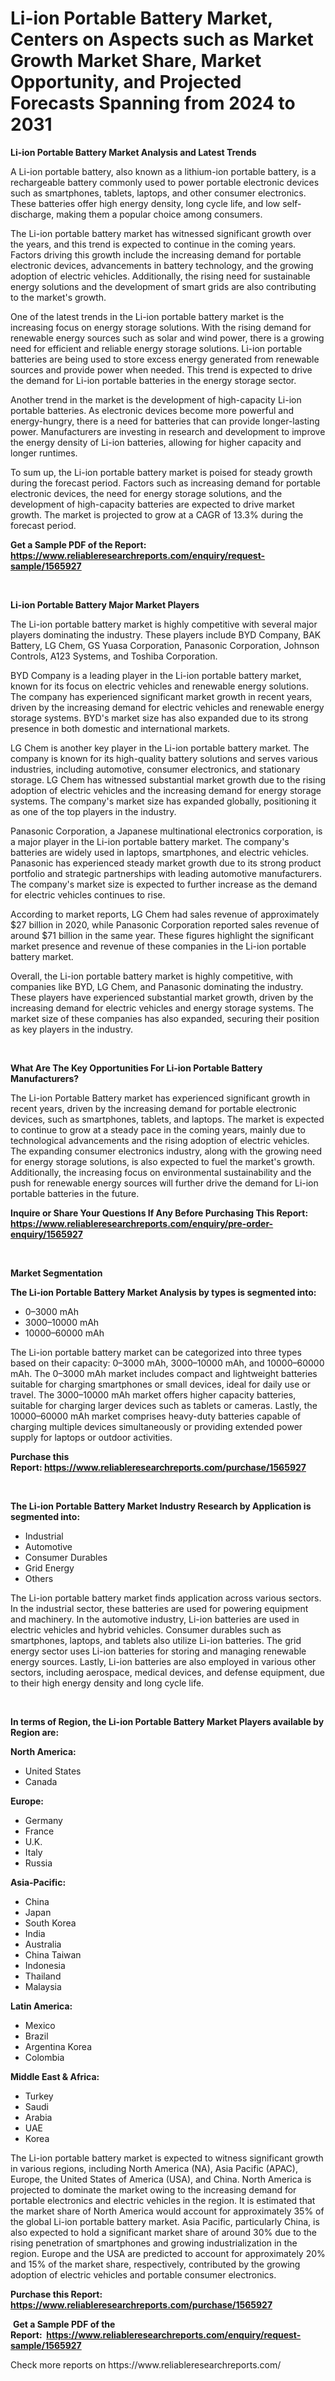 <p><h1>Li-ion Portable Battery Market, Centers on Aspects such as Market Growth Market Share, Market Opportunity, and Projected Forecasts Spanning from 2024 to 2031</h1></p><p><strong>Li-ion Portable Battery Market Analysis and Latest Trends</strong></p>
<p><p>A Li-ion portable battery, also known as a lithium-ion portable battery, is a rechargeable battery commonly used to power portable electronic devices such as smartphones, tablets, laptops, and other consumer electronics. These batteries offer high energy density, long cycle life, and low self-discharge, making them a popular choice among consumers.</p><p>The Li-ion portable battery market has witnessed significant growth over the years, and this trend is expected to continue in the coming years. Factors driving this growth include the increasing demand for portable electronic devices, advancements in battery technology, and the growing adoption of electric vehicles. Additionally, the rising need for sustainable energy solutions and the development of smart grids are also contributing to the market's growth.</p><p>One of the latest trends in the Li-ion portable battery market is the increasing focus on energy storage solutions. With the rising demand for renewable energy sources such as solar and wind power, there is a growing need for efficient and reliable energy storage solutions. Li-ion portable batteries are being used to store excess energy generated from renewable sources and provide power when needed. This trend is expected to drive the demand for Li-ion portable batteries in the energy storage sector.</p><p>Another trend in the market is the development of high-capacity Li-ion portable batteries. As electronic devices become more powerful and energy-hungry, there is a need for batteries that can provide longer-lasting power. Manufacturers are investing in research and development to improve the energy density of Li-ion batteries, allowing for higher capacity and longer runtimes.</p><p>To sum up, the Li-ion portable battery market is poised for steady growth during the forecast period. Factors such as increasing demand for portable electronic devices, the need for energy storage solutions, and the development of high-capacity batteries are expected to drive market growth. The market is projected to grow at a CAGR of 13.3% during the forecast period.</p></p>
<p><strong>Get a Sample PDF of the Report:&nbsp; <a href="https://www.reliableresearchreports.com/enquiry/request-sample/1565927">https://www.reliableresearchreports.com/enquiry/request-sample/1565927</a></strong></p>
<p>&nbsp;</p>
<p><strong>Li-ion Portable Battery Major Market Players</strong></p>
<p><p>The Li-ion portable battery market is highly competitive with several major players dominating the industry. These players include BYD Company, BAK Battery, LG Chem, GS Yuasa Corporation, Panasonic Corporation, Johnson Controls, A123 Systems, and Toshiba Corporation.</p><p>BYD Company is a leading player in the Li-ion portable battery market, known for its focus on electric vehicles and renewable energy solutions. The company has experienced significant market growth in recent years, driven by the increasing demand for electric vehicles and renewable energy storage systems. BYD's market size has also expanded due to its strong presence in both domestic and international markets.</p><p>LG Chem is another key player in the Li-ion portable battery market. The company is known for its high-quality battery solutions and serves various industries, including automotive, consumer electronics, and stationary storage. LG Chem has witnessed substantial market growth due to the rising adoption of electric vehicles and the increasing demand for energy storage systems. The company's market size has expanded globally, positioning it as one of the top players in the industry.</p><p>Panasonic Corporation, a Japanese multinational electronics corporation, is a major player in the Li-ion portable battery market. The company's batteries are widely used in laptops, smartphones, and electric vehicles. Panasonic has experienced steady market growth due to its strong product portfolio and strategic partnerships with leading automotive manufacturers. The company's market size is expected to further increase as the demand for electric vehicles continues to rise.</p><p>According to market reports, LG Chem had sales revenue of approximately $27 billion in 2020, while Panasonic Corporation reported sales revenue of around $71 billion in the same year. These figures highlight the significant market presence and revenue of these companies in the Li-ion portable battery market.</p><p>Overall, the Li-ion portable battery market is highly competitive, with companies like BYD, LG Chem, and Panasonic dominating the industry. These players have experienced substantial market growth, driven by the increasing demand for electric vehicles and energy storage systems. The market size of these companies has also expanded, securing their position as key players in the industry.</p></p>
<p>&nbsp;</p>
<p><strong>What Are The Key Opportunities For Li-ion Portable Battery Manufacturers?</strong></p>
<p><p>The Li-ion Portable Battery market has experienced significant growth in recent years, driven by the increasing demand for portable electronic devices, such as smartphones, tablets, and laptops. The market is expected to continue to grow at a steady pace in the coming years, mainly due to technological advancements and the rising adoption of electric vehicles. The expanding consumer electronics industry, along with the growing need for energy storage solutions, is also expected to fuel the market's growth. Additionally, the increasing focus on environmental sustainability and the push for renewable energy sources will further drive the demand for Li-ion portable batteries in the future.</p></p>
<p><strong>Inquire or Share Your Questions If Any Before Purchasing This Report: <a href="https://www.reliableresearchreports.com/enquiry/pre-order-enquiry/1565927">https://www.reliableresearchreports.com/enquiry/pre-order-enquiry/1565927</a></strong></p>
<p>&nbsp;</p>
<p><strong>Market Segmentation</strong></p>
<p><strong>The Li-ion Portable Battery Market Analysis by types is segmented into:</strong></p>
<p><ul><li>0–3000 mAh</li><li>3000–10000 mAh</li><li>10000–60000 mAh</li></ul></p>
<p><p>The Li-ion portable battery market can be categorized into three types based on their capacity: 0–3000 mAh, 3000–10000 mAh, and 10000–60000 mAh. The 0–3000 mAh market includes compact and lightweight batteries suitable for charging smartphones or small devices, ideal for daily use or travel. The 3000–10000 mAh market offers higher capacity batteries, suitable for charging larger devices such as tablets or cameras. Lastly, the 10000–60000 mAh market comprises heavy-duty batteries capable of charging multiple devices simultaneously or providing extended power supply for laptops or outdoor activities.</p></p>
<p><strong>Purchase this Report:&nbsp;<a href="https://www.reliableresearchreports.com/purchase/1565927">https://www.reliableresearchreports.com/purchase/1565927</a></strong></p>
<p>&nbsp;</p>
<p><strong>The Li-ion Portable Battery Market Industry Research by Application is segmented into:</strong></p>
<p><ul><li>Industrial</li><li>Automotive</li><li>Consumer Durables</li><li>Grid Energy</li><li>Others</li></ul></p>
<p><p>The Li-ion portable battery market finds application across various sectors. In the industrial sector, these batteries are used for powering equipment and machinery. In the automotive industry, Li-ion batteries are used in electric vehicles and hybrid vehicles. Consumer durables such as smartphones, laptops, and tablets also utilize Li-ion batteries. The grid energy sector uses Li-ion batteries for storing and managing renewable energy sources. Lastly, Li-ion batteries are also employed in various other sectors, including aerospace, medical devices, and defense equipment, due to their high energy density and long cycle life.</p></p>
<p>&nbsp;</p>
<p><strong>In terms of Region, the Li-ion Portable Battery Market Players available by Region are:</strong></p>
<p>
    <p> <strong> North America: </strong>
        <ul>
            <li>United States</li>
            <li>Canada</li>
        </ul>
        </p> 
    <p> <strong> Europe: </strong>
        <ul>
            <li>Germany</li>
            <li>France</li>
            <li>U.K.</li>
            <li>Italy</li>
            <li>Russia</li>
        </ul>
        </p> 
    <p> <strong> Asia-Pacific: </strong>
        <ul>
            <li>China</li>
            <li>Japan</li>
            <li>South Korea</li>
            <li>India</li>
            <li>Australia</li>
            <li>China Taiwan</li>
            <li>Indonesia</li>
            <li>Thailand</li>
            <li>Malaysia</li>
        </ul>
        </p> 
    <p> <strong> Latin America: </strong>
        <ul>
            <li>Mexico</li>
            <li>Brazil</li>
            <li>Argentina Korea</li>
            <li>Colombia</li>
        </ul>
        </p> 
    <p> <strong> Middle East & Africa: </strong>
        <ul>
            <li>Turkey</li>
            <li>Saudi</li>
            <li>Arabia</li>
            <li>UAE</li>
            <li>Korea</li>
        </ul>
    </p>
    </p>
<p><p>The Li-ion portable battery market is expected to witness significant growth in various regions, including North America (NA), Asia Pacific (APAC), Europe, the United States of America (USA), and China. North America is projected to dominate the market owing to the increasing demand for portable electronics and electric vehicles in the region. It is estimated that the market share of North America would account for approximately 35% of the global Li-ion portable battery market. Asia Pacific, particularly China, is also expected to hold a significant market share of around 30% due to the rising penetration of smartphones and growing industrialization in the region. Europe and the USA are predicted to account for approximately 20% and 15% of the market share, respectively, contributed by the growing adoption of electric vehicles and portable consumer electronics.</p></p>
<p><strong>Purchase this Report: <a href="https://www.reliableresearchreports.com/purchase/1565927">https://www.reliableresearchreports.com/purchase/1565927</a></strong></p>
<p>&nbsp;<strong>Get a Sample PDF of the Report:&nbsp;&nbsp;<a href="https://www.reliableresearchreports.com/enquiry/request-sample/1565927">https://www.reliableresearchreports.com/enquiry/request-sample/1565927</a></strong></p>
<p><strong></strong></p>
<p>Check more reports on https://www.reliableresearchreports.com/</p>